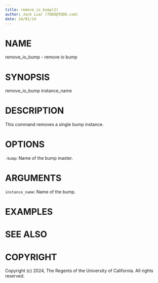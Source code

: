 ```yaml
---
title: remove_io_bump(2)
author: Jack Luar (TODO@TODO.com)
date: 24/01/14
---
```


# NAME

remove_io_bump - remove io bump

# SYNOPSIS

remove_io_bump 
    instance_name


# DESCRIPTION

This command removes a single bump instance.

# OPTIONS

`-bump`:  Name of the bump master.

# ARGUMENTS

`instance_name`:  Name of the bump.

# EXAMPLES

# SEE ALSO

# COPYRIGHT

Copyright (c) 2024, The Regents of the University of California. All rights reserved.
